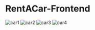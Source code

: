 # RentACar-Frontend
![car1](https://user-images.githubusercontent.com/38705209/115169655-503c5780-a0c7-11eb-84fe-0a45dfe4bd02.PNG)
![car2](https://user-images.githubusercontent.com/38705209/115169976-32232700-a0c8-11eb-9c11-50da870023a2.PNG)
![car3](https://user-images.githubusercontent.com/38705209/115169983-351e1780-a0c8-11eb-96ec-9c0d44369bd4.PNG)
![car4](https://user-images.githubusercontent.com/38705209/115169987-37807180-a0c8-11eb-9e33-d3d6b63b93c3.PNG)
